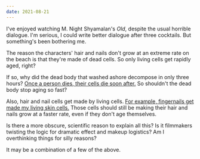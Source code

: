 ```yaml
---
date: 2021-08-21
---
```


I've enjoyed watching M. Night Shyamalan's _Old_, despite the usual horrible dialogue. I'm serious, I could write better dialogue after three cocktails. But something's been bothering me.

The reason the characters' hair and nails don't grow at an extreme rate on the beach is that they're made of dead cells. So only living cells get rapidly aged, right?

If so, why did the dead body that washed ashore decompose in only three hours? [Once a person dies, their cells die soon after.](https://www.sciencefocus.com/the-human-body/when-we-die-does-our-whole-body-die-at-the-same-time/) So shouldn't the dead body stop aging so fast?

Also, hair and nail cells get made by living cells. [For example, fingernails get made my living skin cells.](https://www.medicinenet.com/script/main/art.asp?articlekey=7762) Those cells should still be making their hair and nails grow at a faster rate, even if they don't age themselves.

Is there a more obscure, scientific reason to explain all this? Is it filmmakers twisting the logic for dramatic effect and makeup logistics? Am I overthinking things for silly reasons?

It may be a combination of a few of the above.
